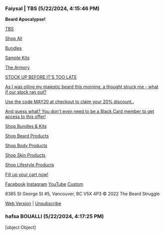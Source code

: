 ### Faiysal | TBS (5/22/2024, 4:15:46 PM)

**Beard Apocalypse!**

[TBS](http://www.thebeardstruggle.com)

[Shop All](https://www.thebeardstruggle.com/collections/all-beard-products)

[Bundles](https://www.thebeardstruggle.com/collections/beard-kits)

[Sample Kits](https://www.thebeardstruggle.com/collections/sampler-kits)

[The Armory](https://www.thebeardstruggle.com/collections/the-armory)

[STOCK UP BEFORE IT’S TOO LATE](https://www.thebeardstruggle.com/)

[As I was oiling my majestic beard this morning, a thought struck me - what if our stock ran out?](https://www.thebeardstruggle.com/)

[Use the code MAY20 at checkout to claim your 20% discount..](https://www.thebeardstruggle.com/)

[And guess what? You don't even need to be a Black Card member to get access to this offer!](https://www.thebeardstruggle.com/)

[Shop Bundles & Kits](https://www.thebeardstruggle.com/collections/beard-kits)

[Shop Beard Products](https://www.thebeardstruggle.com/collections/shower-wash)

[Shop Body Products](https://www.thebeardstruggle.com/products/marauders-defense)

[Shop Skin Products](https://www.thebeardstruggle.com/collections/the-skin-struggle)

[Shop Lifestyle Products](https://www.thebeardstruggle.com/collections/apparel-merch)

[Fill up your cart now!](https://www.thebeardstruggle.com/)

[Facebook](https://www.facebook.com/thebeardstruggle/)
[Instagram](https://www.instagram.com/thebeardstruggle/?hl=en)
[YouTube](https://www.youtube.com/channel/UCpxKvcAvAjh-IzZSl0M2qcA)
[Custom](https://www.tiktok.com/@thebeardstruggleofficial)

8385 St George St #5, Vancouver, BC V5X 4P3
© 2022 The Beard Struggle

[Web Version](https://manage.kmail-lists.com/subscriptions/web-view?a=QDZPkR&c=01GTWBG4PAE2GBJTBR1TRGM1MH&k=72e75f42f206712b9de532c9771a21f6&m=01HXTJ2MRTWN6YH7ABNZSRNNTN&r=39GXqDvv) | [Unsubscribe](https://manage.kmail-lists.com/subscriptions/unsubscribe?a=QDZPkR&c=01GTWBG4PAE2GBJTBR1TRGM1MH&k=72e75f42f206712b9de532c9771a21f6&m=01HXTJ2MRTWN6YH7ABNZSRNNTN&r=39GXqDvv)

### hafsa BOUALLI (5/22/2024, 4:17:25 PM)

[object Object]

